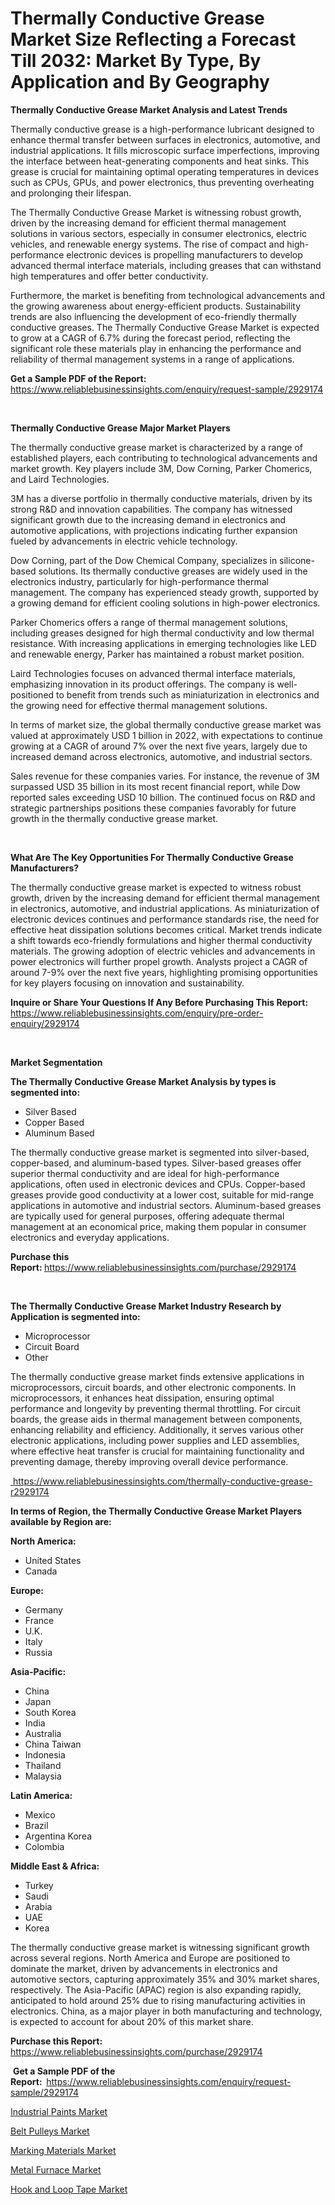 <p><h1>Thermally Conductive Grease Market Size Reflecting a Forecast Till 2032: Market By Type, By Application and By Geography</h1></p><p><strong>Thermally Conductive Grease Market Analysis and Latest Trends</strong></p>
<p><p>Thermally conductive grease is a high-performance lubricant designed to enhance thermal transfer between surfaces in electronics, automotive, and industrial applications. It fills microscopic surface imperfections, improving the interface between heat-generating components and heat sinks. This grease is crucial for maintaining optimal operating temperatures in devices such as CPUs, GPUs, and power electronics, thus preventing overheating and prolonging their lifespan.</p><p>The Thermally Conductive Grease Market is witnessing robust growth, driven by the increasing demand for efficient thermal management solutions in various sectors, especially in consumer electronics, electric vehicles, and renewable energy systems. The rise of compact and high-performance electronic devices is propelling manufacturers to develop advanced thermal interface materials, including greases that can withstand high temperatures and offer better conductivity.</p><p>Furthermore, the market is benefiting from technological advancements and the growing awareness about energy-efficient products. Sustainability trends are also influencing the development of eco-friendly thermally conductive greases. The Thermally Conductive Grease Market is expected to grow at a CAGR of 6.7% during the forecast period, reflecting the significant role these materials play in enhancing the performance and reliability of thermal management systems in a range of applications.</p></p>
<p><strong>Get a Sample PDF of the Report:&nbsp;</strong> <a href="https://www.reliablebusinessinsights.com/enquiry/request-sample/2929174?utm_campaign=1117&utm_medium=2&utm_source=Github&utm_content=ia&utm_term=12032025&utm_id=thermally-conductive-grease">https://www.reliablebusinessinsights.com/enquiry/request-sample/2929174</a></p>
<p>&nbsp;</p>
<p><strong>Thermally Conductive Grease Major Market Players</strong></p>
<p><p>The thermally conductive grease market is characterized by a range of established players, each contributing to technological advancements and market growth. Key players include 3M, Dow Corning, Parker Chomerics, and Laird Technologies.</p><p>3M has a diverse portfolio in thermally conductive materials, driven by its strong R&D and innovation capabilities. The company has witnessed significant growth due to the increasing demand in electronics and automotive applications, with projections indicating further expansion fueled by advancements in electric vehicle technology.</p><p>Dow Corning, part of the Dow Chemical Company, specializes in silicone-based solutions. Its thermally conductive greases are widely used in the electronics industry, particularly for high-performance thermal management. The company has experienced steady growth, supported by a growing demand for efficient cooling solutions in high-power electronics.</p><p>Parker Chomerics offers a range of thermal management solutions, including greases designed for high thermal conductivity and low thermal resistance. With increasing applications in emerging technologies like LED and renewable energy, Parker has maintained a robust market position.</p><p>Laird Technologies focuses on advanced thermal interface materials, emphasizing innovation in its product offerings. The company is well-positioned to benefit from trends such as miniaturization in electronics and the growing need for effective thermal management solutions.</p><p>In terms of market size, the global thermally conductive grease market was valued at approximately USD 1 billion in 2022, with expectations to continue growing at a CAGR of around 7% over the next five years, largely due to increased demand across electronics, automotive, and industrial sectors.</p><p>Sales revenue for these companies varies. For instance, the revenue of 3M surpassed USD 35 billion in its most recent financial report, while Dow reported sales exceeding USD 10 billion. The continued focus on R&D and strategic partnerships positions these companies favorably for future growth in the thermally conductive grease market.</p></p>
<p>&nbsp;</p>
<p><strong>What Are The Key Opportunities For Thermally Conductive Grease Manufacturers?</strong></p>
<p><p>The thermally conductive grease market is expected to witness robust growth, driven by the increasing demand for efficient thermal management in electronics, automotive, and industrial applications. As miniaturization of electronic devices continues and performance standards rise, the need for effective heat dissipation solutions becomes critical. Market trends indicate a shift towards eco-friendly formulations and higher thermal conductivity materials. The growing adoption of electric vehicles and advancements in power electronics will further propel growth. Analysts project a CAGR of around 7-9% over the next five years, highlighting promising opportunities for key players focusing on innovation and sustainability.</p></p>
<p><strong>Inquire or Share Your Questions If Any Before Purchasing This Report:</strong> <a href="https://www.reliablebusinessinsights.com/enquiry/pre-order-enquiry/2929174?utm_campaign=1117&utm_medium=2&utm_source=Github&utm_content=ia&utm_term=12032025&utm_id=thermally-conductive-grease">https://www.reliablebusinessinsights.com/enquiry/pre-order-enquiry/2929174</a></p>
<p>&nbsp;</p>
<p><strong>Market Segmentation</strong></p>
<p><strong>The Thermally Conductive Grease Market Analysis by types is segmented into:</strong></p>
<p><ul><li>Silver Based</li><li>Copper Based</li><li>Aluminum Based</li></ul></p>
<p><p>The thermally conductive grease market is segmented into silver-based, copper-based, and aluminum-based types. Silver-based greases offer superior thermal conductivity and are ideal for high-performance applications, often used in electronic devices and CPUs. Copper-based greases provide good conductivity at a lower cost, suitable for mid-range applications in automotive and industrial sectors. Aluminum-based greases are typically used for general purposes, offering adequate thermal management at an economical price, making them popular in consumer electronics and everyday applications.</p></p>
<p><strong>Purchase this Report:&nbsp;</strong><a href="https://www.reliablebusinessinsights.com/purchase/2929174?utm_campaign=1117&utm_medium=2&utm_source=Github&utm_content=ia&utm_term=12032025&utm_id=thermally-conductive-grease">https://www.reliablebusinessinsights.com/purchase/2929174</a></p>
<p>&nbsp;</p>
<p><strong>The Thermally Conductive Grease Market Industry Research by Application is segmented into:</strong></p>
<p><ul><li>Microprocessor</li><li>Circuit Board</li><li>Other</li></ul></p>
<p><p>The thermally conductive grease market finds extensive applications in microprocessors, circuit boards, and other electronic components. In microprocessors, it enhances heat dissipation, ensuring optimal performance and longevity by preventing thermal throttling. For circuit boards, the grease aids in thermal management between components, enhancing reliability and efficiency. Additionally, it serves various other electronic applications, including power supplies and LED assemblies, where effective heat transfer is crucial for maintaining functionality and preventing damage, thereby improving overall device performance.</p></p>
<p><a href="https://www.reliablebusinessinsights.com/thermally-conductive-grease-r2929174?utm_campaign=1117&utm_medium=2&utm_source=Github&utm_content=ia&utm_term=12032025&utm_id=thermally-conductive-grease">&nbsp;https://www.reliablebusinessinsights.com/thermally-conductive-grease-r2929174</a></p>
<p><strong>In terms of Region, the Thermally Conductive Grease Market Players available by Region are:</strong></p>
<p>
    <p> <strong> North America: </strong>
        <ul>
            <li>United States</li>
            <li>Canada</li>
        </ul>
        </p> 
    <p> <strong> Europe: </strong>
        <ul>
            <li>Germany</li>
            <li>France</li>
            <li>U.K.</li>
            <li>Italy</li>
            <li>Russia</li>
        </ul>
        </p> 
    <p> <strong> Asia-Pacific: </strong>
        <ul>
            <li>China</li>
            <li>Japan</li>
            <li>South Korea</li>
            <li>India</li>
            <li>Australia</li>
            <li>China Taiwan</li>
            <li>Indonesia</li>
            <li>Thailand</li>
            <li>Malaysia</li>
        </ul>
        </p> 
    <p> <strong> Latin America: </strong>
        <ul>
            <li>Mexico</li>
            <li>Brazil</li>
            <li>Argentina Korea</li>
            <li>Colombia</li>
        </ul>
        </p> 
    <p> <strong> Middle East & Africa: </strong>
        <ul>
            <li>Turkey</li>
            <li>Saudi</li>
            <li>Arabia</li>
            <li>UAE</li>
            <li>Korea</li>
        </ul>
    </p>
    </p>
<p><p>The thermally conductive grease market is witnessing significant growth across several regions. North America and Europe are positioned to dominate the market, driven by advancements in electronics and automotive sectors, capturing approximately 35% and 30% market shares, respectively. The Asia-Pacific (APAC) region is also expanding rapidly, anticipated to hold around 25% due to rising manufacturing activities in electronics. China, as a major player in both manufacturing and technology, is expected to account for about 20% of this market share.</p></p>
<p><strong>Purchase this Report: </strong><a href="https://www.reliablebusinessinsights.com/purchase/2929174?utm_campaign=1117&utm_medium=2&utm_source=Github&utm_content=ia&utm_term=12032025&utm_id=thermally-conductive-grease">https://www.reliablebusinessinsights.com/purchase/2929174</a></p>
<p>&nbsp;<strong>Get a Sample PDF of the Report:&nbsp;&nbsp;</strong><a href="https://www.reliablebusinessinsights.com/enquiry/request-sample/2929174?utm_campaign=1117&utm_medium=2&utm_source=Github&utm_content=ia&utm_term=12032025&utm_id=thermally-conductive-grease">https://www.reliablebusinessinsights.com/enquiry/request-sample/2929174</a></p>
<p><strong></strong></p>
<p><p><a href="https://github.com/neiridionna/Market-Research-Report-List-1/blob/main/industrial-paints-market.md?utm_campaign=1117&utm_medium=2&utm_source=Github&utm_content=ia&utm_term=12032025&utm_id=thermally-conductive-grease">Industrial Paints Market</a></p><p><a href="https://github.com/amagloeaad54/Market-Research-Report-List-1/blob/main/belt-pulleys-market.md?utm_campaign=1117&utm_medium=2&utm_source=Github&utm_content=ia&utm_term=12032025&utm_id=thermally-conductive-grease">Belt Pulleys Market</a></p><p><a href="https://github.com/ximensbisade/Market-Research-Report-List-1/blob/main/marking-materials-market.md?utm_campaign=1117&utm_medium=2&utm_source=Github&utm_content=ia&utm_term=12032025&utm_id=thermally-conductive-grease">Marking Materials Market</a></p><p><a href="https://github.com/blauetrelawz/Market-Research-Report-List-1/blob/main/metal-furnace-market.md?utm_campaign=1117&utm_medium=2&utm_source=Github&utm_content=ia&utm_term=12032025&utm_id=thermally-conductive-grease">Metal Furnace Market</a></p><p><a href="https://github.com/porstgowinjq/Market-Research-Report-List-1/blob/main/hook-and-loop-tape-market.md?utm_campaign=1117&utm_medium=2&utm_source=Github&utm_content=ia&utm_term=12032025&utm_id=thermally-conductive-grease">Hook and Loop Tape Market</a></p></p>